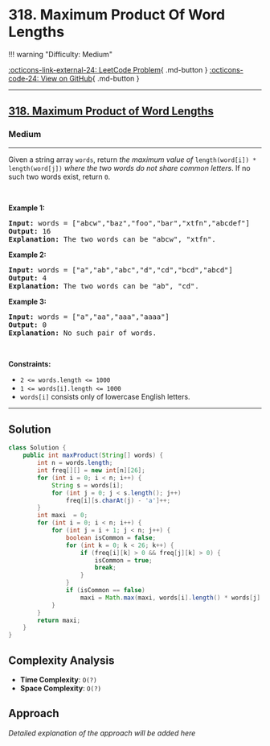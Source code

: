 # 318. Maximum Product Of Word Lengths

!!! warning "Difficulty: Medium"

[:octicons-link-external-24: LeetCode Problem](https://leetcode.com/problems/maximum-product-of-word-lengths/){ .md-button }
[:octicons-code-24: View on GitHub](https://github.com/RAJ8664/Leetcode/tree/master/0318-maximum-product-of-word-lengths){ .md-button }

---

<h2><a href="https://leetcode.com/problems/maximum-product-of-word-lengths">318. Maximum Product of Word Lengths</a></h2><h3>Medium</h3><hr><p>Given a string array <code>words</code>, return <em>the maximum value of</em> <code>length(word[i]) * length(word[j])</code> <em>where the two words do not share common letters</em>. If no such two words exist, return <code>0</code>.</p>

<p>&nbsp;</p>
<p><strong class="example">Example 1:</strong></p>

<pre>
<strong>Input:</strong> words = [&quot;abcw&quot;,&quot;baz&quot;,&quot;foo&quot;,&quot;bar&quot;,&quot;xtfn&quot;,&quot;abcdef&quot;]
<strong>Output:</strong> 16
<strong>Explanation:</strong> The two words can be &quot;abcw&quot;, &quot;xtfn&quot;.
</pre>

<p><strong class="example">Example 2:</strong></p>

<pre>
<strong>Input:</strong> words = [&quot;a&quot;,&quot;ab&quot;,&quot;abc&quot;,&quot;d&quot;,&quot;cd&quot;,&quot;bcd&quot;,&quot;abcd&quot;]
<strong>Output:</strong> 4
<strong>Explanation:</strong> The two words can be &quot;ab&quot;, &quot;cd&quot;.
</pre>

<p><strong class="example">Example 3:</strong></p>

<pre>
<strong>Input:</strong> words = [&quot;a&quot;,&quot;aa&quot;,&quot;aaa&quot;,&quot;aaaa&quot;]
<strong>Output:</strong> 0
<strong>Explanation:</strong> No such pair of words.
</pre>

<p>&nbsp;</p>
<p><strong>Constraints:</strong></p>

<ul>
	<li><code>2 &lt;= words.length &lt;= 1000</code></li>
	<li><code>1 &lt;= words[i].length &lt;= 1000</code></li>
	<li><code>words[i]</code> consists only of lowercase English letters.</li>
</ul>


---

## Solution

```java
class Solution {
    public int maxProduct(String[] words) {
        int n = words.length;
        int freq[][] = new int[n][26];
        for (int i = 0; i < n; i++) {
            String s = words[i];
            for (int j = 0; j < s.length(); j++)
                freq[i][s.charAt(j) - 'a']++;
        }
        int maxi  = 0;
        for (int i = 0; i < n; i++) {
            for (int j = i + 1; j < n; j++) {
                boolean isCommon = false;
                for (int k = 0; k < 26; k++) {
                    if (freq[i][k] > 0 && freq[j][k] > 0) {
                        isCommon = true;
                        break;
                    }
                }
                if (isCommon == false)
                    maxi = Math.max(maxi, words[i].length() * words[j].length());
            }
        }
        return maxi;
    }
}
```

## Complexity Analysis

- **Time Complexity**: `O(?)`
- **Space Complexity**: `O(?)`

## Approach

*Detailed explanation of the approach will be added here*

